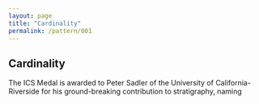 ```yaml
---
layout: page
title: "Cardinality"
permalink: /pattern/001
---
```

## Cardinality

The ICS Medal is awarded to Peter Sadler of the University of California-Riverside for his ground-breaking contribution to stratigraphy, naming